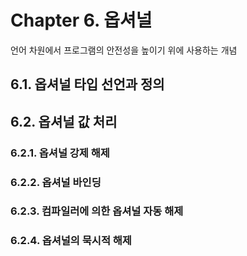 # Chapter 6. 옵셔널

언어 차원에서 프로그램의 안전성을 높이기 위에 사용하는 개념

## 6.1. 옵셔널 타입 선언과 정의

## 6.2. 옵셔널 값 처리

### 6.2.1. 옵셔널 강제 해제

### 6.2.2. 옵셔널 바인딩

### 6.2.3. 컴파일러에 의한 옵셔널 자동 해제

### 6.2.4. 옵셔널의 묵시적 해제

